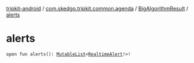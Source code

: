 [tripkit-android](../../index.md) / [com.skedgo.tripkit.common.agenda](../index.md) / [BigAlgorithmResult](index.md) / [alerts](./alerts.md)

# alerts

`open fun alerts(): `[`MutableList`](https://kotlinlang.org/api/latest/jvm/stdlib/kotlin.collections/-mutable-list/index.html)`<`[`RealtimeAlert`](../../com.skedgo.tripkit.common.model/-realtime-alert/index.md)`!>!`
